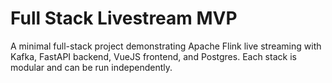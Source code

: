 # Full Stack Livestream MVP

A minimal full-stack project demonstrating Apache Flink live streaming with Kafka, FastAPI backend, VueJS frontend, and Postgres. Each stack is modular and can be run independently.
